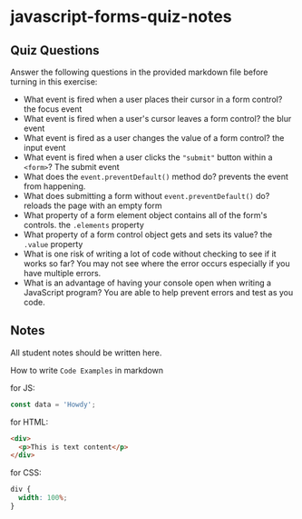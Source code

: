 # javascript-forms-quiz-notes

## Quiz Questions

Answer the following questions in the provided markdown file before turning in this exercise:

- What event is fired when a user places their cursor in a form control?
  the focus event
- What event is fired when a user's cursor leaves a form control?
  the blur event
- What event is fired as a user changes the value of a form control?
  the input event
- What event is fired when a user clicks the `"submit"` button within a `<form>`?
  The submit event
- What does the `event.preventDefault()` method do?
  prevents the event from happening.
- What does submitting a form without `event.preventDefault()` do?
  reloads the page with an empty form
- What property of a form element object contains all of the form's controls.
  the `.elements` property
- What property of a form control object gets and sets its value?
  the `.value` property
- What is one risk of writing a lot of code without checking to see if it works so far?
  You may not see where the error occurs especially if you have multiple errors.
- What is an advantage of having your console open when writing a JavaScript program?
  You are able to help prevent errors and test as you code.

## Notes

All student notes should be written here.

How to write `Code Examples` in markdown

for JS:

```javascript
const data = 'Howdy';
```

for HTML:

```html
<div>
  <p>This is text content</p>
</div>
```

for CSS:

```css
div {
  width: 100%;
}
```
